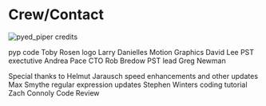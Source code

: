 # Crew/Contact
![pyed_piper credits](https://github.com/thepyedpiper/pyp/blob/gh-pages/credit.gif)

pyp code                               Toby Rosen
logo                                   Larry Danielles
Motion Graphics                        David Lee
PST exectutive                         Andrea Pace
CTO                                    Rob Bredow
PST lead                               Greg Newman


Special thanks to 
Helmut Jarausch         speed enhancements and other updates
Max Smythe              regular expression updates
Stephen Winters         coding tutorial
Zach Connoly            Code Review



